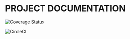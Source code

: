 

# PROJECT DOCUMENTATION

[![Coverage Status](https://coveralls.io/repos/github/gabrielekodo/karibu-deployment-project/badge.svg?branch=main)](https://coveralls.io/github/gabrielekodo/karibu-deployment-project?branch=main)

![CircleCI](https://img.shields.io/circleci/build/github/gabrielekodo/karibu-deployment-project/main)
